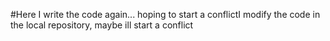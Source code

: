 
#Here I write the code again... hoping to start a conflictI modify the code in the local repository, maybe ill start a conflict
